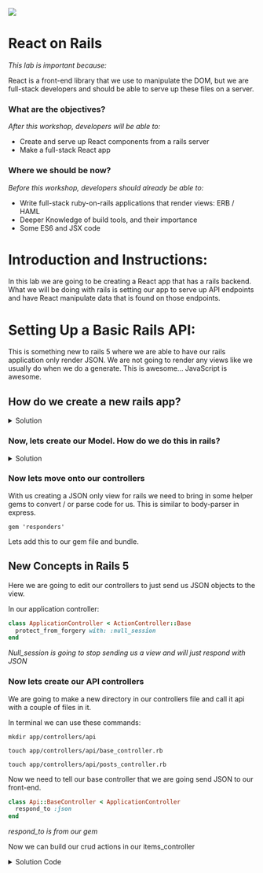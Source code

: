<!--
Creator: Matt Laguardia
Market: SF
-->

![](https://ga-dash.s3.amazonaws.com/production/assets/logo-9f88ae6c9c3871690e33280fcf557f33.png)

# React on Rails

*This lab is important because:*

React is a front-end library that we use to manipulate the DOM, but we are full-stack developers and should be able to serve up these files on a server.

### What are the objectives?

*After this workshop, developers will be able to:*

* Create and serve up React components from a rails server
* Make a full-stack React app

### Where we should be now?

*Before this workshop, developers should already be able to:*

* Write full-stack ruby-on-rails applications that render views: ERB / HAML
* Deeper Knowledge of build tools, and their importance
* Some ES6 and JSX code

# Introduction and Instructions:

In this lab we are going to be creating a React app that has a rails backend. What we will be doing with rails is setting our app to serve up API endpoints and have React manipulate data that is found on those endpoints.

# Setting Up a Basic Rails API:

This is something new to rails 5 where we are able to have our rails application only render JSON. We are not going to render any views like we usually do when we do a generate. This is awesome... JavaScript is awesome.

## How do we create a new rails app?

<details>
<summary>Solution</summary>
```rails new react_clock_blog```
</details>

### Now, lets create our Model. How do we do this in rails?

<details>
<summary>Solution</summary>
```rails g model Post title:string description:text

  rails db:migrate
```
</details>

### Lets add some data to our DB. How should we do this?

<details><summary>Solution</summary>
``` 10.times { Post.create!(title: "Blog Posting All Dayyy", description: "Lorem what... Lazy Lazy Lazy Lazy Cool we'll delete these laterzzz!") }

rails db:seed
```
</details>

### Now lets move onto our controllers

With us creating a JSON only view for rails we need to bring in some helper gems to convert / or parse code for us. This is similar to body-parser in express.

```
gem 'responders'
```

Lets add this to our gem file and bundle.


## New Concepts in Rails 5

Here we are going to edit our controllers to just send us JSON objects to the view.

In our application controller:
```ruby
class ApplicationController < ActionController::Base
  protect_from_forgery with: :null_session
end
```

*Null_session is going to stop sending us a view and will just respond with JSON*

### Now lets create our API controllers

We are going to make a new directory in our controllers file and call it api with a couple of files in it.

In terminal we can use these commands:
```
mkdir app/controllers/api

touch app/controllers/api/base_controller.rb

touch app/controllers/api/posts_controller.rb
```

Now we need to tell our base controller that we are going send JSON to our front-end.

```ruby
class Api::BaseController < ApplicationController
  respond_to :json
end
```

*respond_to is from our gem*

Now we can build our crud actions in our items_controller

<details><summary>Solution Code</summary>
```ruby
class Api::PostsController < Api::BaseController
  def index
    respond_with Post.all
  end

  def create
    respond_with :api, Post.create(post_params)
  end

  def destroy
    respond_with Post.destroy(params[:id])
  end

  def update
    post = Post.find(params["id"])
    post.update_attributes(post_params)
    respond_with post, json: item
  end

  private

  def post params
    params.require(:post).permit(:id, :title, :description)
  end
end
```
</details>

And our routes are going to look a little different since we are going one directory deeper.

Check this code out:

```ruby
Rails.application.routes.draw do
  namespace :api do
    resources :posts, only: [:index, :create, :destroy, :update]
  end
end
```

Check out what you've made so far!
localhost:3000/api/posts.json

If you see JSON you're good to go!

### Now comes React

We'll first build a controller where React is going to live

```
rails g controller pages index
```


And we'll set this as our root route
```ruby
Rails.application.routes.draw do
  root 'pages#index'

```

Let's add our react gem!

```
gem 'react-rails'

bundle

rails g react:install
```

Take a moment and see where React installed to... Our front-end assets.

### Creating our first React component in rails

Lets make our view for React

and add to index view

```
<%= react_component 'Main' %>
```

In your components folder lets make our first JSX file in rails:
```
  touch app/assets/javascripts/components/_main.js.jsx
```

And lets make a Man component that returns Hello World (try to do this on your own) Hint we need to use React.createClass in rails.

<details><summary>Solution Code:</summary>
```js
const Main = React.createClass ({
  render () {
    return (
      <div>
        <h1>Hello, World!</h1>
      </div>
    )
  }
})
```
</details>

Lets spin up those severs and see if hello world has come through!

## And we are set up!
Now try to mess around with nyan cat and our components. I have a challenge below if you would like to try it...

### Challenge:

Try to get our posts in our database to show up with setting state and mounting our components.
